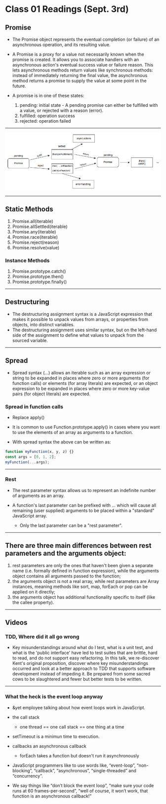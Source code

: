 # Class 01 Readings (Sept. 3rd)

## Promise

- The Promise object represents the eventual completion (or failure) of an asynchronous operation, and its resulting value.
- A Promise is a proxy for a value not necessarily known when the promise is created. It allows you to associate handlers with an asynchronous action's eventual success value or failure reason. This lets asynchronous methods return values like synchronous methods: instead of immediately returning the final value, the asynchronous method returns a promise to supply the value at some point in the future.

- A promise is in one of these states:
  1. pending: initial state - A pending promise can either be fulfilled with a value, or rejected with a reason (error).
  1. fulfilled: operation success
  1. rejected: operation failed

---

<img src="images/promises.png">

---

## Static Methods

1. Promise.all(iterable)
1. Promise.allSettled(iterable)
1. Promise.any(iterable)
1. Promise.race(iterable)
1. Promise.reject(reason)
1. Promise.resolve(value)

### Instance Methods

1. Promise.prototype.catch()
1. Promise.prototype.then()
1. Promise.prototype.finally()

---

## Destructuring

- The destructuring assignment syntax is a JavaScript expression that makes it possible to unpack values from arrays, or properties from objects, into distinct variables.
- The destructuring assignment uses similar syntax, but on the left-hand side of the assignment to define what values to unpack from the sourced variable.

---

## Spread

- Spread syntax (...) allows an iterable such as an array expression or string to be expanded in places where zero or more arguments (for function calls) or elements (for array literals) are expected, or an object expression to be expanded in places where zero or more key-value pairs (for object literals) are expected.

### Spread in function calls

- Replace apply()
- It is common to use Function.prototype.apply() in cases where you want to use the elements of an array as arguments to a function.

- With spread syntax the above can be written as:

```javascript
function myFunction(x, y, z) {}
const args = [0, 1, 2];
myFunction(...args);
```

---

### Rest

- The rest parameter syntax allows us to represent an indefinite number of arguments as an array.
- A function's last parameter can be prefixed with ... which will cause all remaining (user supplied) arguments to be placed within a "standard" JavaScript array.

  - Only the last parameter can be a "rest parameter".

---

## There are three main differences between rest parameters and the arguments object:

1. rest parameters are only the ones that haven't been given a separate name (i.e. formally defined in function expression), while the arguments object contains all arguments passed to the function;
1. the arguments object is not a real array, while rest parameters are Array instances, meaning methods like sort, map, forEach or pop can be applied on it directly;
1. the arguments object has additional functionality specific to itself (like the callee property).

---

## Videos

### TDD, Where did it all go wrong

- Key misunderstandings around what do I test, what is a unit test, and what is the 'public interface' have led to test suites that are brittle, hard to read, and do not support easy refactoring. In this talk, we re-discover Kent's original proposition, discover where key misunderstandings occurred and look at a better approach to TDD that supports software development instead of impeding it. Be prepared from some sacred cows to be slaughtered and fewer but better tests to be written.

---

### What the heck is the event loop anyway

- &yet employee talking about how event loops work in JavaScript.
- the call stack
  - one thread == one call stack == one thing at a time
- setTimeout is a minimun time to execution.

- callbacks an asynchronous callback
  - forEach takes a function but doesn't run it asynchronously

- JavaScript programmers like to use words like, “event-loop”, “non-blocking”, “callback”, “asynchronous”, “single-threaded” and “concurrency”.

- We say things like “don’t block the event loop”, “make sure your code runs at 60 frames-per-second”, “well of course, it won’t work, that function is an asynchronous callback!”

